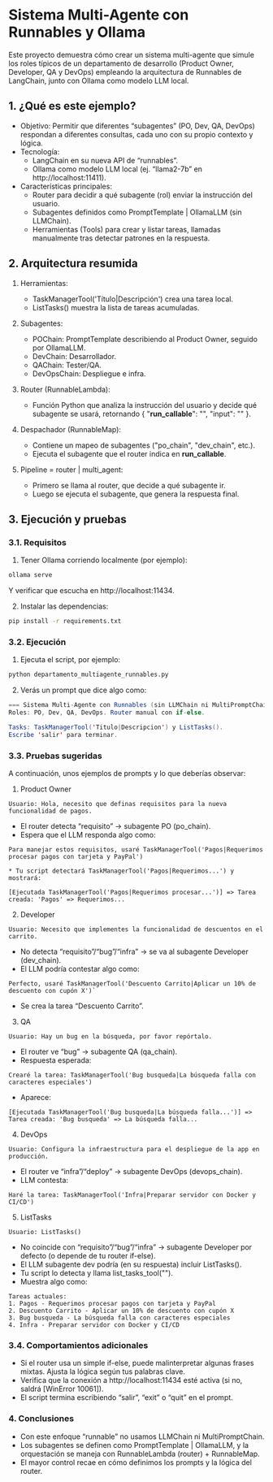 # Sistema Multi-Agente con Runnables y Ollama
Este proyecto demuestra cómo crear un sistema multi-agente que simule los roles típicos de un departamento de desarrollo (Product Owner, Developer, QA y DevOps) empleando la arquitectura de Runnables de LangChain, junto con Ollama como modelo LLM local.

## 1. ¿Qué es este ejemplo?
* Objetivo: Permitir que diferentes “subagentes” (PO, Dev, QA, DevOps) respondan a diferentes consultas, cada uno con su propio contexto y lógica.
* Tecnología:
    * LangChain en su nueva API de “runnables”.
    * Ollama como modelo LLM local (ej. “llama2-7b” en http://localhost:11411).
* Características principales:
    * Router para decidir a qué subagente (rol) enviar la instrucción del usuario.
    * Subagentes definidos como PromptTemplate | OllamaLLM (sin LLMChain).
    * Herramientas (Tools) para crear y listar tareas, llamadas manualmente tras detectar patrones en la respuesta.
## 2. Arquitectura resumida
1. Herramientas:
    * TaskManagerTool('Título|Descripción') crea una tarea local.
    * ListTasks() muestra la lista de tareas acumuladas.
2. Subagentes:
    * POChain: PromptTemplate describiendo al Product Owner, seguido por OllamaLLM.
    * DevChain: Desarrollador.
    * QAChain: Tester/QA.
    * DevOpsChain: Despliegue e infra.

3. Router (RunnableLambda):
    * Función Python que analiza la instrucción del usuario y decide qué subagente se usará, retornando { "__run_callable__": "<subagente>", "input": "<texto usuario>" }.

4. Despachador (RunnableMap):
    * Contiene un mapeo de subagentes ("po_chain", "dev_chain", etc.).
    * Ejecuta el subagente que el router indica en __run_callable__.

5. Pipeline = router | multi_agent:
    * Primero se llama al router, que decide a qué subagente ir.
    * Luego se ejecuta el subagente, que genera la respuesta final.

## 3. Ejecución y pruebas
### 3.1. Requisitos
1. Tener Ollama corriendo localmente (por ejemplo):
```bash
ollama serve
```
Y verificar que escucha en http://localhost:11434.

2. Instalar las dependencias:

```bash
pip install -r requirements.txt
```

### 3.2. Ejecución
1. Ejecuta el script, por ejemplo:
```bash
python departamento_multiagente_runnables.py
```
2. Verás un prompt que dice algo como:
```java
=== Sistema Multi-Agente con Runnables (sin LLMChain ni MultiPromptChain) ===
Roles: PO, Dev, QA, DevOps. Router manual con if-else.

Tasks: TaskManagerTool('Titulo|Descripcion') y ListTasks().
Escribe 'salir' para terminar.
```
### 3.3. Pruebas sugeridas
A continuación, unos ejemplos de prompts y lo que deberías observar:

1. Product Owner
```
Usuario: Hola, necesito que definas requisitos para la nueva funcionalidad de pagos.
```
   * El router detecta “requisito” → subagente PO (po_chain).
   * Espera que el LLM responda algo como:

```
Para manejar estos requisitos, usaré TaskManagerTool('Pagos|Requerimos procesar pagos con tarjeta y PayPal')
```
    * Tu script detectará TaskManagerTool('Pagos|Requerimos...') y mostrará:
```
[Ejecutada TaskManagerTool('Pagos|Requerimos procesar...')] => Tarea creada: 'Pagos' => Requerimos...
```

2. Developer
```
Usuario: Necesito que implementes la funcionalidad de descuentos en el carrito.
```
* No detecta “requisito”/“bug”/“infra” → se va al subagente Developer (dev_chain).
* El LLM podría contestar algo como:
```
Perfecto, usaré TaskManagerTool('Descuento Carrito|Aplicar un 10% de descuento con cupón X')`
```
* Se crea la tarea “Descuento Carrito”.

3. QA
```
Usuario: Hay un bug en la búsqueda, por favor repórtalo.
```
* El router ve “bug” → subagente QA (qa_chain).
* Respuesta esperada:
```
Crearé la tarea: TaskManagerTool('Bug busqueda|La búsqueda falla con caracteres especiales')
```
* Aparece:
```
[Ejecutada TaskManagerTool('Bug busqueda|La búsqueda falla...')] => Tarea creada: 'Bug busqueda' => La búsqueda falla...
```
4. DevOps
```
Usuario: Configura la infraestructura para el despliegue de la app en producción.
```
* El router ve “infra”/“deploy” → subagente DevOps (devops_chain).
* LLM contesta:
```
Haré la tarea: TaskManagerTool('Infra|Preparar servidor con Docker y CI/CD')
```
5. ListTasks
```
Usuario: ListTasks()
```
* No coincide con “requisito”/“bug”/“infra” → subagente Developer por defecto (o depende de tu router if-else).
* El LLM subagente dev podría (en su respuesta) incluir ListTasks().
* Tu script lo detecta y llama list_tasks_tool("").
* Muestra algo como:
```
Tareas actuales:
1. Pagos - Requerimos procesar pagos con tarjeta y PayPal
2. Descuento Carrito - Aplicar un 10% de descuento con cupón X
3. Bug busqueda - La búsqueda falla con caracteres especiales
4. Infra - Preparar servidor con Docker y CI/CD
```
### 3.4. Comportamientos adicionales
* Si el router usa un simple if-else, puede malinterpretar algunas frases mixtas. Ajusta la lógica según tus palabras clave.
* Verifica que la conexión a http://localhost:11434 esté activa (si no, saldrá [WinError 10061]).
* El script termina escribiendo “salir”, “exit” o “quit” en el prompt.
### 4. Conclusiones
* Con este enfoque “runnable” no usamos LLMChain ni MultiPromptChain.
* Los subagentes se definen como PromptTemplate | OllamaLLM, y la orquestación se maneja con RunnableLambda (router) + RunnableMap.
* El mayor control recae en cómo definimos los prompts y la lógica del router.